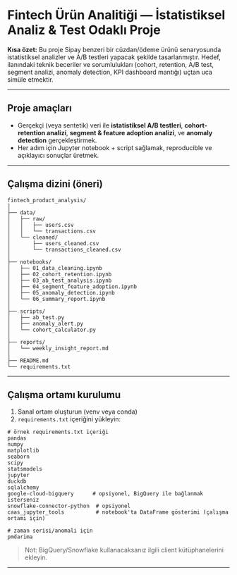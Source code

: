 # Fintech Ürün Analitiği — İstatistiksel Analiz & Test Odaklı Proje

**Kısa özet:** Bu proje Sipay benzeri bir cüzdan/ödeme ürünü senaryosunda istatistiksel analizler ve A/B testleri yapacak şekilde tasarlanmıştır. Hedef, ilanındaki teknik beceriler ve sorumlulukları (cohort, retention, A/B test, segment analizi, anomaly detection, KPI dashboard mantığı) uçtan uca simüle etmektir.

---

## Proje amaçları

* Gerçekçi (veya sentetik) veri ile **istatistiksel A/B testleri**, **cohort-retention analizi**, **segment & feature adoption analizi**, ve **anomaly detection** gerçekleştirmek.
* Her adım için Jupyter notebook + script sağlamak, reproducible ve açıklayıcı sonuçlar üretmek.

---

## Çalışma dizini (öneri)

```
fintech_product_analysis/
│
├── data/
│   ├── raw/
│   │   ├── users.csv
│   │   └── transactions.csv
│   └── cleaned/
│       ├── users_cleaned.csv
│       └── transactions_cleaned.csv
│
├── notebooks/
│   ├── 01_data_cleaning.ipynb
│   ├── 02_cohort_retention.ipynb
│   ├── 03_ab_test_analysis.ipynb
│   ├── 04_segment_feature_adoption.ipynb
│   ├── 05_anomaly_detection.ipynb
│   └── 06_summary_report.ipynb
│
├── scripts/
│   ├── ab_test.py
│   ├── anomaly_alert.py
│   └── cohort_calculator.py
│
├── reports/
│   └── weekly_insight_report.md
│
├── README.md
└── requirements.txt
```

---

## Çalışma ortamı kurulumu

1. Sanal ortam oluşturun (venv veya conda)
2. `requirements.txt` içeriğini yükleyin:

```
# örnek requirements.txt içeriği
pandas
numpy
matplotlib
seaborn
scipy
statsmodels
jupyter
duckdb
sqlalchemy
google-cloud-bigquery      # opsiyonel, BigQuery ile bağlanmak isterseniz
snowflake-connector-python  # opsiyonel
caas_jupyter_tools          # notebook'ta DataFrame gösterimi (çalışma ortamı için)

# zaman serisi/anomali için
pmdarima

```

> Not: BigQuery/Snowflake kullanacaksanız ilgili client kütüphanelerini ekleyin.

---



